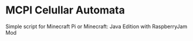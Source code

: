# MCPI Celullar Automata
Simple script for Minecraft Pi or Minecraft: Java Edition with RaspberryJam Mod
